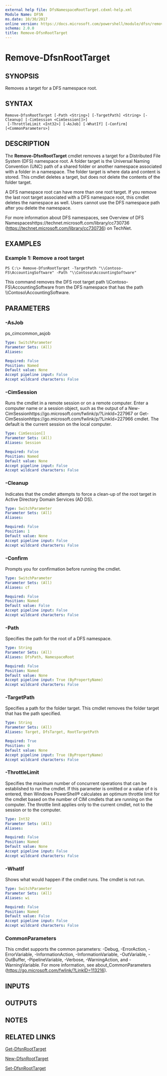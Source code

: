 ```yaml
---
external help file: DfsNamespaceRootTarget.cdxml-help.xml
Module Name: DFSN
ms.date: 10/30/2017
online version: https://docs.microsoft.com/powershell/module/dfsn/remove-dfsnroottarget?view=windowsserver2012r2-ps&wt.mc_id=ps-gethelp
schema: 2.0.0
title: Remove-DfsnRootTarget
---
```


# Remove-DfsnRootTarget

## SYNOPSIS
Removes a target for a DFS namespace root.

## SYNTAX

```
Remove-DfsnRootTarget [-Path <String>] [-TargetPath] <String> [-Cleanup] [-CimSession <CimSession[]>]
 [-ThrottleLimit <Int32>] [-AsJob] [-WhatIf] [-Confirm] [<CommonParameters>]
```

## DESCRIPTION
The **Remove-DfsnRootTarget** cmdlet removes a target for a Distributed File System (DFS) namespace root.
A folder target is the Universal Naming Convention (UNC) path of a shared folder or another namespace associated with a folder in a namespace.
The folder target is where data and content is stored.
This cmdlet deletes a target, but does not delete the contents of the folder target.

A DFS namespace root can have more than one root target.
If you remove the last root target associated with a DFS namespace root, this cmdlet deletes the namespace as well.
Users cannot use the DFS namespace path after you delete the namespace.

For more information about DFS namespaces, see Overview of DFS Namespaceshttps://technet.microsoft.com/library/cc730736 (https://technet.microsoft.com/library/cc730736) on TechNet.

## EXAMPLES

### Example 1: Remove a root target
```
PS C:\> Remove-DfsnRootTarget -TargetPath "\\Contoso-FS\AccountingSoftware" -Path "\\Contoso\AccountingSoftware"
```

This command removes the DFS root target path \\\\Contoso-FS\AccountingSoftware from the DFS namespace that has the path \\\\Contoso\AccountingSoftware.

## PARAMETERS

### -AsJob
ps_cimcommon_asjob

```yaml
Type: SwitchParameter
Parameter Sets: (All)
Aliases: 

Required: False
Position: Named
Default value: None
Accept pipeline input: False
Accept wildcard characters: False
```

### -CimSession
Runs the cmdlet in a remote session or on a remote computer.
Enter a computer name or a session object, such as the output of a New-CimSessionhttps://go.microsoft.com/fwlink/p/?LinkId=227967 or Get-CimSessionhttps://go.microsoft.com/fwlink/p/?LinkId=227966 cmdlet.
The default is the current session on the local computer.

```yaml
Type: CimSession[]
Parameter Sets: (All)
Aliases: Session

Required: False
Position: Named
Default value: None
Accept pipeline input: False
Accept wildcard characters: False
```

### -Cleanup
Indicates that the cmdlet attempts to force a clean-up of the root target in Active Directory Domain Services (AD DS).

```yaml
Type: SwitchParameter
Parameter Sets: (All)
Aliases: 

Required: False
Position: 1
Default value: None
Accept pipeline input: False
Accept wildcard characters: False
```

### -Confirm
Prompts you for confirmation before running the cmdlet.

```yaml
Type: SwitchParameter
Parameter Sets: (All)
Aliases: cf

Required: False
Position: Named
Default value: False
Accept pipeline input: False
Accept wildcard characters: False
```

### -Path
Specifies the path for the root of a DFS namespace.

```yaml
Type: String
Parameter Sets: (All)
Aliases: DfsPath, NamespaceRoot

Required: False
Position: Named
Default value: None
Accept pipeline input: True (ByPropertyName)
Accept wildcard characters: False
```

### -TargetPath
Specifies a path for the folder target.
This cmdlet removes the folder target that has the path specified.

```yaml
Type: String
Parameter Sets: (All)
Aliases: Target, DfsTarget, RootTargetPath

Required: True
Position: 0
Default value: None
Accept pipeline input: True (ByPropertyName)
Accept wildcard characters: False
```

### -ThrottleLimit
Specifies the maximum number of concurrent operations that can be established to run the cmdlet.
If this parameter is omitted or a value of `0` is entered, then Windows PowerShell® calculates an optimum throttle limit for the cmdlet based on the number of CIM cmdlets that are running on the computer.
The throttle limit applies only to the current cmdlet, not to the session or to the computer.

```yaml
Type: Int32
Parameter Sets: (All)
Aliases: 

Required: False
Position: Named
Default value: None
Accept pipeline input: False
Accept wildcard characters: False
```

### -WhatIf
Shows what would happen if the cmdlet runs.
The cmdlet is not run.

```yaml
Type: SwitchParameter
Parameter Sets: (All)
Aliases: wi

Required: False
Position: Named
Default value: False
Accept pipeline input: False
Accept wildcard characters: False
```

### CommonParameters
This cmdlet supports the common parameters: -Debug, -ErrorAction, -ErrorVariable, -InformationAction, -InformationVariable, -OutVariable, -OutBuffer, -PipelineVariable, -Verbose, -WarningAction, and -WarningVariable. For more information, see about_CommonParameters (https://go.microsoft.com/fwlink/?LinkID=113216).

## INPUTS

## OUTPUTS

## NOTES

## RELATED LINKS

[Get-DfsnRootTarget](./Get-DfsnRootTarget.md)

[New-DfsnRootTarget](./New-DfsnRootTarget.md)

[Set-DfsnRootTarget](./Set-DfsnRootTarget.md)

